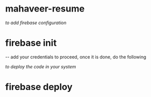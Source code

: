 # mahaveer-resume

*to add firebase configuration*
# firebase init
-- add your credentials to  proceed, once it is done, do the following

*to deploy the code in your system*
 # firebase deploy
